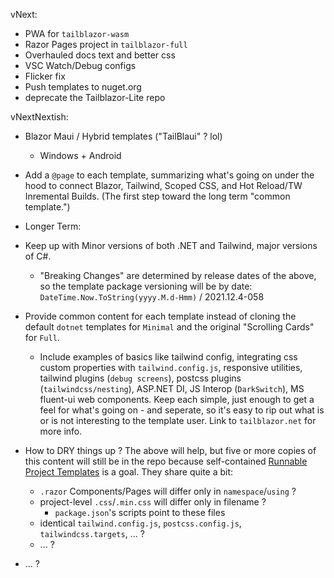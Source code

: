 vNext:

- PWA for `tailblazor-wasm`
- Razor Pages project in `tailblazor-full`
- Overhauled docs text and better css
- VSC Watch/Debug configs
- Flicker fix
- Push templates to nuget.org
- deprecate the Tailblazor-Lite repo

vNextNextish:

- Blazor Maui / Hybrid templates ("TailBlaui" ? lol)
  - Windows + Android
- Add a `@page` to each template, summarizing what's going on under the hood to connect Blazor, Tailwind, Scoped CSS, and Hot Reload/TW Inremental Builds. (The first step toward the long term "common template.")

- Longer Term:

- Keep up with Minor versions of both .NET and Tailwind, major versions of C#.
  - "Breaking Changes" are determined by release dates of the above, so the template package versioning will be by date: `DateTime.Now.ToString(yyyy.M.d-Hmm)` / 2021.12.4-058
- Provide common content for each template instead of cloning the default `dotnet` templates for `Minimal` and the original "Scrolling Cards" for `Full`.
  - Include examples of basics like tailwind config, integrating css custom properties with `tailwind.config.js`, responsive utilities, tailwind plugins (`debug screens`), postcss plugins (`tailwindcss/nesting`), ASP.NET DI, JS Interop (`DarkSwitch`), MS fluent-ui web components. Keep each simple, just enough to get a feel for what's going on - and seperate, so it's easy to rip out what is or is not interesting to the template user. Link to `tailblazor.net` for more info.
- How to DRY things up ? The above will help, but five or more copies of this content will still be in the repo because self-contained [Runnable Project Templates](https://github.com/dotnet/templating/wiki/Runnable-Project-Templates) is a goal. They share quite a bit:
  - `.razor` Components/Pages will differ only in `namespace`/`using` ?
  - project-level `.css`/`.min.css` will differ only in filename ?
    - `package.json`'s scripts point to these files
  - identical `tailwind.config.js`, `postcss.config.js`, `tailwindcss.targets`, ... ?
  - ... ?
- ... ?
